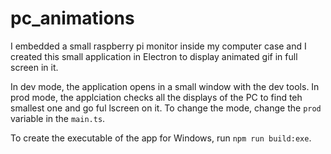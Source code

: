 # pc_animations

I embedded a small raspberry pi monitor inside my computer case and I created this small application in Electron to display animated gif in full screen in it.

In dev mode, the application opens in a small window with the dev tools.
In prod mode, the applciation checks all the displays of the PC to find teh smallest one and go ful lscreen on it.
To change the mode, change the `prod` variable in the `main.ts`.

To create the executable of the app for Windows, run `npm run build:exe`.
